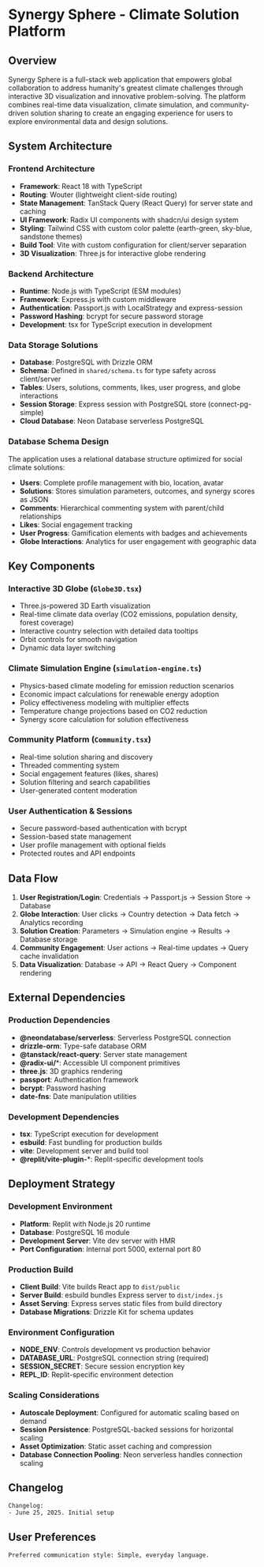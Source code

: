 # Synergy Sphere - Climate Solution Platform

## Overview

Synergy Sphere is a full-stack web application that empowers global collaboration to address humanity's greatest climate challenges through interactive 3D visualization and innovative problem-solving. The platform combines real-time data visualization, climate simulation, and community-driven solution sharing to create an engaging experience for users to explore environmental data and design solutions.

## System Architecture

### Frontend Architecture
- **Framework**: React 18 with TypeScript
- **Routing**: Wouter (lightweight client-side routing)
- **State Management**: TanStack Query (React Query) for server state and caching
- **UI Framework**: Radix UI components with shadcn/ui design system
- **Styling**: Tailwind CSS with custom color palette (earth-green, sky-blue, sandstone themes)
- **Build Tool**: Vite with custom configuration for client/server separation
- **3D Visualization**: Three.js for interactive globe rendering

### Backend Architecture
- **Runtime**: Node.js with TypeScript (ESM modules)
- **Framework**: Express.js with custom middleware
- **Authentication**: Passport.js with LocalStrategy and express-session
- **Password Hashing**: bcrypt for secure password storage
- **Development**: tsx for TypeScript execution in development

### Data Storage Solutions
- **Database**: PostgreSQL with Drizzle ORM
- **Schema**: Defined in `shared/schema.ts` for type safety across client/server
- **Tables**: Users, solutions, comments, likes, user progress, and globe interactions
- **Session Storage**: Express session with PostgreSQL store (connect-pg-simple)
- **Cloud Database**: Neon Database serverless PostgreSQL

### Database Schema Design
The application uses a relational database structure optimized for social climate solutions:
- **Users**: Complete profile management with bio, location, avatar
- **Solutions**: Stores simulation parameters, outcomes, and synergy scores as JSON
- **Comments**: Hierarchical commenting system with parent/child relationships
- **Likes**: Social engagement tracking
- **User Progress**: Gamification elements with badges and achievements
- **Globe Interactions**: Analytics for user engagement with geographic data

## Key Components

### Interactive 3D Globe (`Globe3D.tsx`)
- Three.js-powered 3D Earth visualization
- Real-time climate data overlay (CO2 emissions, population density, forest coverage)
- Interactive country selection with detailed data tooltips
- Orbit controls for smooth navigation
- Dynamic data layer switching

### Climate Simulation Engine (`simulation-engine.ts`)
- Physics-based climate modeling for emission reduction scenarios
- Economic impact calculations for renewable energy adoption
- Policy effectiveness modeling with multiplier effects
- Temperature change projections based on CO2 reduction
- Synergy score calculation for solution effectiveness

### Community Platform (`Community.tsx`)
- Real-time solution sharing and discovery
- Threaded commenting system
- Social engagement features (likes, shares)
- Solution filtering and search capabilities
- User-generated content moderation

### User Authentication & Sessions
- Secure password-based authentication with bcrypt
- Session-based state management
- User profile management with optional fields
- Protected routes and API endpoints

## Data Flow

1. **User Registration/Login**: Credentials → Passport.js → Session Store → Database
2. **Globe Interaction**: User clicks → Country detection → Data fetch → Analytics recording
3. **Solution Creation**: Parameters → Simulation engine → Results → Database storage
4. **Community Engagement**: User actions → Real-time updates → Query cache invalidation
5. **Data Visualization**: Database → API → React Query → Component rendering

## External Dependencies

### Production Dependencies
- **@neondatabase/serverless**: Serverless PostgreSQL connection
- **drizzle-orm**: Type-safe database ORM
- **@tanstack/react-query**: Server state management
- **@radix-ui/***: Accessible UI component primitives
- **three.js**: 3D graphics rendering
- **passport**: Authentication framework
- **bcrypt**: Password hashing
- **date-fns**: Date manipulation utilities

### Development Dependencies
- **tsx**: TypeScript execution for development
- **esbuild**: Fast bundling for production builds
- **vite**: Development server and build tool
- **@replit/vite-plugin-***: Replit-specific development tools

## Deployment Strategy

### Development Environment
- **Platform**: Replit with Node.js 20 runtime
- **Database**: PostgreSQL 16 module
- **Development Server**: Vite dev server with HMR
- **Port Configuration**: Internal port 5000, external port 80

### Production Build
- **Client Build**: Vite builds React app to `dist/public`
- **Server Build**: esbuild bundles Express server to `dist/index.js`
- **Asset Serving**: Express serves static files from build directory
- **Database Migrations**: Drizzle Kit for schema updates

### Environment Configuration
- **NODE_ENV**: Controls development vs production behavior
- **DATABASE_URL**: PostgreSQL connection string (required)
- **SESSION_SECRET**: Secure session encryption key
- **REPL_ID**: Replit-specific environment detection

### Scaling Considerations
- **Autoscale Deployment**: Configured for automatic scaling based on demand
- **Session Persistence**: PostgreSQL-backed sessions for horizontal scaling
- **Asset Optimization**: Static asset caching and compression
- **Database Connection Pooling**: Neon serverless handles connection scaling

## Changelog

```
Changelog:
- June 25, 2025. Initial setup
```

## User Preferences

```
Preferred communication style: Simple, everyday language.
```